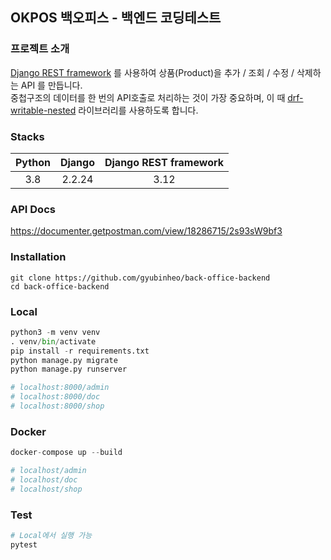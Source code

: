 ## OKPOS 백오피스 - 백엔드 코딩테스트

### 프로젝트 소개
[Django REST framework](https://www.django-rest-framework.org/) 를 사용하여 상품(Product)을 추가 / 조회 / 수정 / 삭제하는 API 를 만듭니다.<br>
중첩구조의 데이터를 한 번의 API호출로 처리하는 것이 가장 중요하며, 이 때 [drf-writable-nested](https://github.com/beda-software/drf-writable-nested) 라이브러리를 사용하도록 합니다.

### Stacks
| Python | Django |  Django REST framework   |
| :----: | :----: | :----------------------: |
|  3.8   | 2.2.24 |          3.12            |

### API Docs
https://documenter.getpostman.com/view/18286715/2s93sW9bf3

### Installation
```
git clone https://github.com/gyubinheo/back-office-backend
cd back-office-backend
```

### Local
```python
python3 -m venv venv
. venv/bin/activate
pip install -r requirements.txt
python manage.py migrate
python manage.py runserver

# localhost:8000/admin
# localhost:8000/doc
# localhost:8000/shop
```

### Docker
```python
docker-compose up --build

# localhost/admin
# localhost/doc
# localhost/shop
```

### Test
```python
# Local에서 실행 가능
pytest
```
